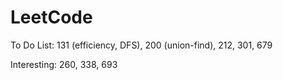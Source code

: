 # LeetCode
To Do List: 131 (efficiency, DFS), 200 (union-find), 212, 301, 679

Interesting: 260, 338, 693

